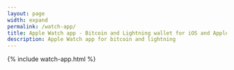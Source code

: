 ```yaml
---
layout: page
width: expand
permalink: /watch-app/
title: Apple Watch app - Bitcoin and Lightning wallet for iOS and Apple Watch
description: Apple Watch app for bitcoin and lightning
---
```


{% include watch-app.html %}

